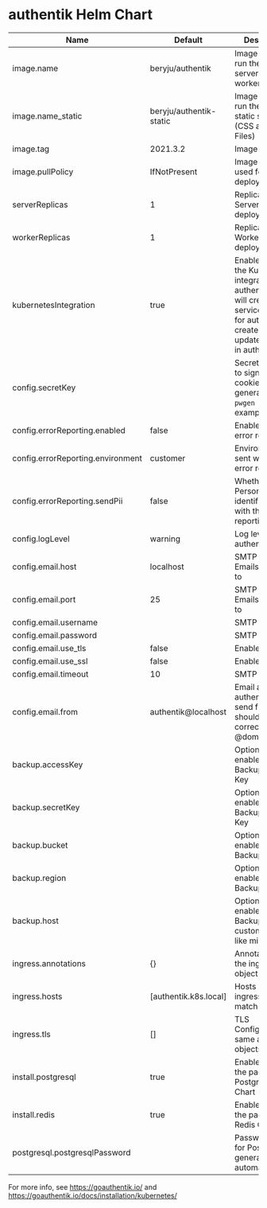 # authentik Helm Chart

| Name                              | Default                 | Description |
|-----------------------------------|-------------------------|-------------|
| image.name                        | beryju/authentik        | Image used to run the authentik server and worker |
| image.name_static                 | beryju/authentik-static | Image used to run the authentik static server (CSS and JS Files) |
| image.tag                         | 2021.3.2           | Image tag |
| image.pullPolicy                  | IfNotPresent            | Image Pull Policy used for all deployments |
| serverReplicas                    | 1                       | Replicas for the Server deployment |
| workerReplicas                    | 1                       | Replicas for the Worker deployment |
| kubernetesIntegration             | true                    | Enable/disable the Kubernetes integration for authentik. This will create a service account for authentik to create and update outposts in authentik |
| config.secretKey                  |                         | Secret key used to sign session cookies, generate with `pwgen 50 1` for example. |
| config.errorReporting.enabled     | false                   | Enable/disable error reporting |
| config.errorReporting.environment | customer                | Environment sent with the error reporting |
| config.errorReporting.sendPii     | false                   | Whether to send Personally-identifiable data with the error reporting |
| config.logLevel                   | warning                 | Log level of authentik |
| config.email.host                 | localhost               | SMTP Host Emails are sent to |
| config.email.port                 | 25                      | SMTP Port Emails are sent to |
| config.email.username             |                         | SMTP Username |
| config.email.password             |                         | SMTP Password |
| config.email.use_tls              | false                   | Enable StartTLS |
| config.email.use_ssl              | false                   | Enable SSL |
| config.email.timeout              | 10                      | SMTP Timeout |
| config.email.from                 | authentik@localhost     | Email address authentik will send from, should have a correct @domain |
| backup.accessKey                  |                         | Optionally enable S3 Backup, Access Key |
| backup.secretKey                  |                         | Optionally enable S3 Backup, Secret Key |
| backup.bucket                     |                         | Optionally enable S3 Backup, Bucket |
| backup.region                     |                         | Optionally enable S3 Backup, Region |
| backup.host                       |                         | Optionally enable S3 Backup, to custom Endpoint like minio |
| ingress.annotations               | {}                      | Annotations for the ingress object |
| ingress.hosts                     | [authentik.k8s.local]   | Hosts which the ingress will match |
| ingress.tls                       | []                      | TLS Configuration, same as Ingress objects |
| install.postgresql                | true                    | Enables/disables the packaged PostgreSQL Chart
| install.redis                     | true                    | Enables/disables the packaged Redis Chart
| postgresql.postgresqlPassword     |                         | Password used for PostgreSQL, generated automatically.

For more info, see https://goauthentik.io/ and https://goauthentik.io/docs/installation/kubernetes/

